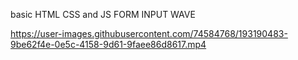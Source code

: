 basic HTML CSS and JS FORM INPUT WAVE

https://user-images.githubusercontent.com/74584768/193190483-9be62f4e-0e5c-4158-9d61-9faee86d8617.mp4

